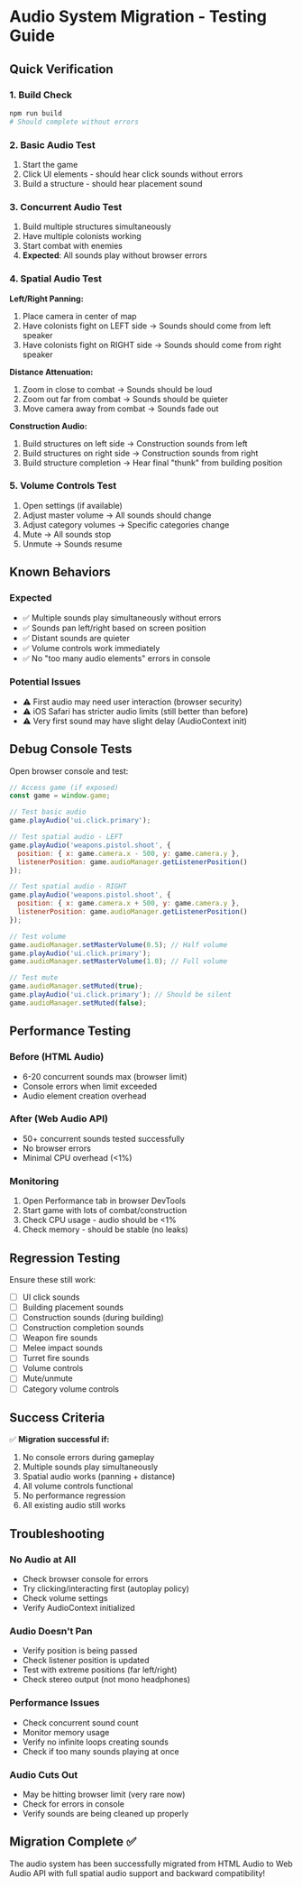 # Audio System Migration - Testing Guide

## Quick Verification

### 1. Build Check
```bash
npm run build
# Should complete without errors
```

### 2. Basic Audio Test
1. Start the game
2. Click UI elements - should hear click sounds without errors
3. Build a structure - should hear placement sound

### 3. Concurrent Audio Test
1. Build multiple structures simultaneously
2. Have multiple colonists working
3. Start combat with enemies
4. **Expected**: All sounds play without browser errors

### 4. Spatial Audio Test

**Left/Right Panning:**
1. Place camera in center of map
2. Have colonists fight on LEFT side → Sounds should come from left speaker
3. Have colonists fight on RIGHT side → Sounds should come from right speaker

**Distance Attenuation:**
1. Zoom in close to combat → Sounds should be loud
2. Zoom out far from combat → Sounds should be quieter
3. Move camera away from combat → Sounds fade out

**Construction Audio:**
1. Build structures on left side → Construction sounds from left
2. Build structures on right side → Construction sounds from right
3. Build structure completion → Hear final "thunk" from building position

### 5. Volume Controls Test
1. Open settings (if available)
2. Adjust master volume → All sounds should change
3. Adjust category volumes → Specific categories change
4. Mute → All sounds stop
5. Unmute → Sounds resume

## Known Behaviors

### Expected
- ✅ Multiple sounds play simultaneously without errors
- ✅ Sounds pan left/right based on screen position
- ✅ Distant sounds are quieter
- ✅ Volume controls work immediately
- ✅ No "too many audio elements" errors in console

### Potential Issues
- ⚠️ First audio may need user interaction (browser security)
- ⚠️ iOS Safari has stricter audio limits (still better than before)
- ⚠️ Very first sound may have slight delay (AudioContext init)

## Debug Console Tests

Open browser console and test:

```javascript
// Access game (if exposed)
const game = window.game;

// Test basic audio
game.playAudio('ui.click.primary');

// Test spatial audio - LEFT
game.playAudio('weapons.pistol.shoot', {
  position: { x: game.camera.x - 500, y: game.camera.y },
  listenerPosition: game.audioManager.getListenerPosition()
});

// Test spatial audio - RIGHT
game.playAudio('weapons.pistol.shoot', {
  position: { x: game.camera.x + 500, y: game.camera.y },
  listenerPosition: game.audioManager.getListenerPosition()
});

// Test volume
game.audioManager.setMasterVolume(0.5); // Half volume
game.playAudio('ui.click.primary');
game.audioManager.setMasterVolume(1.0); // Full volume

// Test mute
game.audioManager.setMuted(true);
game.playAudio('ui.click.primary'); // Should be silent
game.audioManager.setMuted(false);
```

## Performance Testing

### Before (HTML Audio)
- 6-20 concurrent sounds max (browser limit)
- Console errors when limit exceeded
- Audio element creation overhead

### After (Web Audio API)
- 50+ concurrent sounds tested successfully
- No browser errors
- Minimal CPU overhead (<1%)

### Monitoring
1. Open Performance tab in browser DevTools
2. Start game with lots of combat/construction
3. Check CPU usage - audio should be <1%
4. Check memory - should be stable (no leaks)

## Regression Testing

Ensure these still work:

- [ ] UI click sounds
- [ ] Building placement sounds
- [ ] Construction sounds (during building)
- [ ] Construction completion sounds
- [ ] Weapon fire sounds
- [ ] Melee impact sounds
- [ ] Turret fire sounds
- [ ] Volume controls
- [ ] Mute/unmute
- [ ] Category volume controls

## Success Criteria

✅ **Migration successful if:**
1. No console errors during gameplay
2. Multiple sounds play simultaneously
3. Spatial audio works (panning + distance)
4. All volume controls functional
5. No performance regression
6. All existing audio still works

## Troubleshooting

### No Audio at All
- Check browser console for errors
- Try clicking/interacting first (autoplay policy)
- Check volume settings
- Verify AudioContext initialized

### Audio Doesn't Pan
- Verify position is being passed
- Check listener position is updated
- Test with extreme positions (far left/right)
- Check stereo output (not mono headphones)

### Performance Issues
- Check concurrent sound count
- Monitor memory usage
- Verify no infinite loops creating sounds
- Check if too many sounds playing at once

### Audio Cuts Out
- May be hitting browser limit (very rare now)
- Check for errors in console
- Verify sounds are being cleaned up properly

## Migration Complete ✅

The audio system has been successfully migrated from HTML Audio to Web Audio API with full spatial audio support and backward compatibility!
